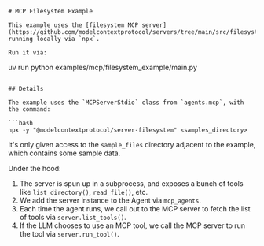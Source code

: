 ```
# MCP Filesystem Example

This example uses the [filesystem MCP server](https://github.com/modelcontextprotocol/servers/tree/main/src/filesystem), running locally via `npx`.

Run it via:

```

uv run python examples/mcp/filesystem_example/main.py

```

## Details

The example uses the `MCPServerStdio` class from `agents.mcp`, with the command:

```bash
npx -y "@modelcontextprotocol/server-filesystem" <samples_directory>
```

It's only given access to the `sample_files` directory adjacent to the example, which contains some sample data.

Under the hood:

1. The server is spun up in a subprocess, and exposes a bunch of tools like `list_directory()`, `read_file()`, etc.
2. We add the server instance to the Agent via `mcp_agents`.
3. Each time the agent runs, we call out to the MCP server to fetch the list of tools via `server.list_tools()`.
4. If the LLM chooses to use an MCP tool, we call the MCP server to run the tool via `server.run_tool()`.

```

```
